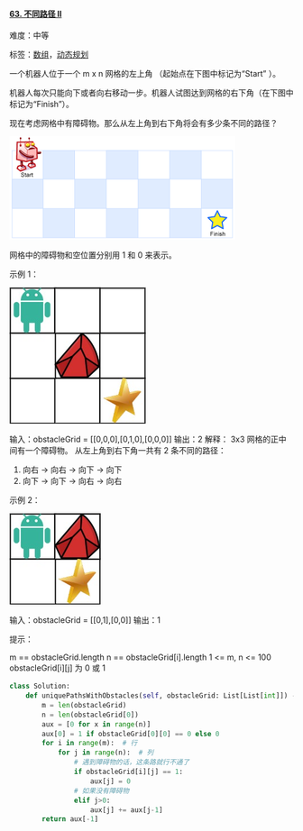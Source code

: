 #### [63. 不同路径 II](https://leetcode-cn.com/problems/unique-paths-ii/)

难度：中等

标签：[数组](../原理/数组.md)，[动态规划](../原理/动态规划.md)

一个机器人位于一个 m x n 网格的左上角 （起始点在下图中标记为“Start” ）。

机器人每次只能向下或者向右移动一步。机器人试图达到网格的右下角（在下图中标记为“Finish”）。

现在考虑网格中有障碍物。那么从左上角到右下角将会有多少条不同的路径？

![img](img/robot_maze-1614515841400.png)

网格中的障碍物和空位置分别用 1 和 0 来表示。

 

示例 1：

![img](img/robot1.jpg)


输入：obstacleGrid = [[0,0,0],[0,1,0],[0,0,0]]
输出：2
解释：
3x3 网格的正中间有一个障碍物。
从左上角到右下角一共有 2 条不同的路径：
1. 向右 -> 向右 -> 向下 -> 向下
2. 向下 -> 向下 -> 向右 -> 向右

示例 2：

![img](img/robot2.jpg)


输入：obstacleGrid = [[0,1],[0,0]]
输出：1


提示：

m == obstacleGrid.length
n == obstacleGrid[i].length
1 <= m, n <= 100
obstacleGrid[i][j] 为 0 或 1

```python
class Solution:
    def uniquePathsWithObstacles(self, obstacleGrid: List[List[int]]) -> int:
        m = len(obstacleGrid)
        n = len(obstacleGrid[0])
        aux = [0 for x in range(n)]
        aux[0] = 1 if obstacleGrid[0][0] == 0 else 0
        for i in range(m):  # 行
        	for j in range(n):  # 列
                # 遇到障碍物的话，这条路就行不通了
        		if obstacleGrid[i][j] == 1:
        			aux[j] = 0
                # 如果没有障碍物
        		elif j>0:
        			aux[j] += aux[j-1]
        return aux[-1]
```

